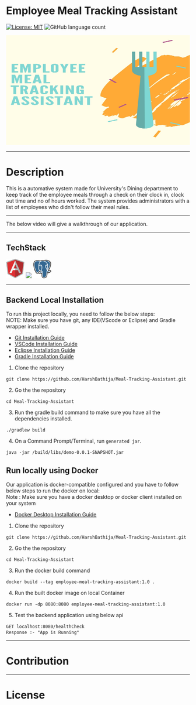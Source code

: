 # Employee Meal Tracking Assistant




[![License: MIT](https://img.shields.io/badge/License-MIT-yellow.svg)](https://opensource.org/licenses/MIT)   ![GitHub language count](https://img.shields.io/github/languages/count/HarshBathija/Employee-Meal-Tracking-Assistant)




<img src="docs/images/cover_image.jpg" height="300" width="600"/> 

---

# Description

This is a automative system made for University's Dining department to keep track of the employee meals through a check on their clock in, clock out time and no of hours worked.
The system provides administrators with a list of employees who didn't follow their meal rules.

---

The below video will give a walkthrough of our application.






---


## TechStack
<img src="docs/images/AngularJS-Shield.svg" width="50"/> 
<img src="https://brandslogos.com/wp-content/uploads/images/large/spring-logo.png" width="50"/>
<img src="docs/images/postgre.png" width="50"/> 

<br>

---

## Backend Local Installation
To run this project locally, you need to follow the below steps:<br>
NOTE: Make sure you have git, any IDE(VScode or Eclipse) and Gradle wrapper installed.
  * [Git Installation Guide](https://git-scm.com/book/en/v2/Getting-Started-Installing-Git)
  * [VSCode Installation Guide](https://code.visualstudio.com/docs/setup/setup-overview)
  * [Eclipse Installation Guide](https://www.eclipse.org/downloads/packages/installer)
  * [Gradle Installation Guide](https://docs.gradle.org/current/userguide/installation.html)

1. Clone the repository
```
git clone https://github.com/HarshBathija/Meal-Tracking-Assistant.git
```
2. Go the the repository
```
cd Meal-Tracking-Assistant
```
3. Run the gradle build command to make sure you have all the dependencies installed.
```
./gradlew build
```
4. On a Command Prompt/Terminal, run ```generated jar```.
```
java -jar /build/libs/demo-0.0.1-SNAPSHOT.jar
```

## Run locally using Docker
Our application is docker-compatible configured and you have to follow below steps to run the docker on local:<br>
Note : Make sure you have a docker desktop or docker client installed on your system
  * [Docker Desktop Installation Guide](https://docs.docker.com/get-docker/)

1. Clone the repository
```
git clone https://github.com/HarshBathija/Meal-Tracking-Assistant.git
```
2. Go the the repository
```
cd Meal-Tracking-Assistant
```
3. Run the docker build command
```
docker build --tag employee-meal-tracking-assistant:1.0 .
```
4. Run the built docker image on local Container
```
docker run -dp 8080:8080 employee-meal-tracking-assistant:1.0
```

5. Test the backend application using below api
```
GET localhost:8080/healthCheck
Response :- "App is Running"
```



---

# Contribution

---

# License





